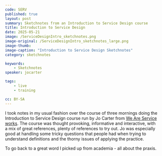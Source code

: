 ```yaml
---
code: SERV
published: true
layout: post
summary: Sketchnotes from an Introduction to Service Design course
title: Introduction to Service Design
date: 2025-05-21
image: /ServiceDesignIntro_sketchnotes.png
image-original: /ServiceDesignIntro_sketchnotes_large.png
image-thumb: 
image-caption: "Introduction to Service Design Sketchnotes"
category: sketchnotes

keywords:
    - Sketchnotes
speaker: jocarter

tags:
    - live
    - training

cc: BY-SA
---
```


I took notes in my usual fashion over the course of three mornings doing the Introduction to Service Design course run by Jo Carter from [We Are Service works][We]. The course was thought provoking, informative and interactive, with a mix of great references, plenty of references to try out. Jo was especially good at handling some tricky questions that people had when trying to understand definitions and the thorny issues of applying the practice.

To go back to a great word I picked up from academia - all about the praxis.

[We]: https://www.weareserviceworks.com